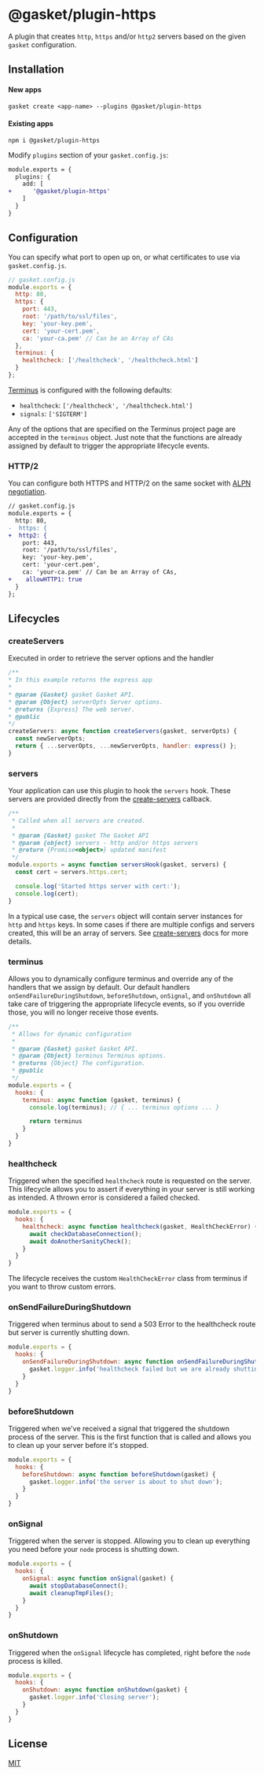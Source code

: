 # @gasket/plugin-https

A plugin that creates `http`, `https` and/or `http2` servers based on the given
`gasket` configuration.

## Installation

#### New apps

```
gasket create <app-name> --plugins @gasket/plugin-https
```

#### Existing apps

```
npm i @gasket/plugin-https
```

Modify `plugins` section of your `gasket.config.js`:

```diff
module.exports = {
  plugins: {
    add: [
+      '@gasket/plugin-https'
    ]
  }
}
```

## Configuration

You can specify what port to open up on, or what certificates to use via
`gasket.config.js`.

```js
// gasket.config.js
module.exports = {
  http: 80,
  https: {
    port: 443,
    root: '/path/to/ssl/files',
    key: 'your-key.pem',
    cert: 'your-cert.pem',
    ca: 'your-ca.pem' // Can be an Array of CAs
  },
  terminus: {
    healthcheck: ['/healthcheck', '/healthcheck.html']
  }
};
```

[Terminus] is configured with the following defaults:

- `healthcheck`: `['/healthcheck', '/healthcheck.html']`
- `signals`: `['SIGTERM']`

Any of the options that are specified on the Terminus project page are accepted
in the `terminus` object. Just note that the functions are already assigned by
default to trigger the appropriate lifecycle events.

### HTTP/2

You can configure both HTTPS and HTTP/2 on the same socket with
[ALPN negotiation].

```diff
// gasket.config.js
module.exports = {
  http: 80,
-  https: {
+  http2: {
    port: 443,
    root: '/path/to/ssl/files',
    key: 'your-key.pem',
    cert: 'your-cert.pem',
    ca: 'your-ca.pem' // Can be an Array of CAs,
+    allowHTTP1: true
  }
};
```

## Lifecycles

### createServers

Executed in order to retrieve the server options and the handler

```js
/**
* In this example returns the express app
*
* @param {Gasket} gasket Gasket API.
* @param {Object} serverOpts Server options.
* @returns {Express} The web server.
* @public
*/
createServers: async function createServers(gasket, serverOpts) {
  const newServerOpts;
  return { ...serverOpts, ...newServerOpts, handler: express() };
}
```

### servers

Your application can use this plugin to hook the `servers` hook. These servers
are provided directly from the [create-servers] callback.

```js
/**
 * Called when all servers are created.
 *
 * @param {Gasket} gasket The Gasket API
 * @param {object} servers - http and/or https servers
 * @return {Promise<object>} updated manifest
 */
module.exports = async function serversHook(gasket, servers) {
  const cert = servers.https.cert;

  console.log('Started https server with cert:');
  console.log(cert);
}
```

In a typical use case, the `servers` object will contain server instances for
`http` and `https` keys. In some cases if there are multiple configs and servers
created, this will be an array of servers. See [create-servers] docs for more
details.

### terminus

Allows you to dynamically configure terminus and override any of the handlers
that we assign by default. Our default handlers `onSendFailureDuringShutdown`,
`beforeShutdown`, `onSignal`, and `onShutdown` all take care of triggering the
appropriate lifecycle events, so if you override those, you will no longer
receive those events.

```js
/**
 * Allows for dynamic configuration
 *
 * @param {Gasket} gasket Gasket API.
 * @param {Object} terminus Terminus options.
 * @returns {Object} The configuration.
 * @public
 */
module.exports = {
  hooks: {
    terminus: async function (gasket, terminus) {
      console.log(terminus); // { ... terminus options ... }

      return terminus
    }
  }
}
```

### healthcheck

Triggered when the specified `healthcheck` route is requested on the server.
This lifecycle allows you to assert if everything in your server is still
working as intended. A thrown error is considered a failed checked.

```js
module.exports = {
  hooks: {
    healthcheck: async function healthcheck(gasket, HealthCheckError) {
      await checkDatabaseConnection();
      await doAnotherSanityCheck();
    }
  }
}
```

The lifecycle receives the custom `HealthCheckError` class from terminus if you
want to throw custom errors.

### onSendFailureDuringShutdown

Triggered when terminus about to send a 503 Error to the healthcheck route but
server is currently shutting down.

```js
module.exports = {
  hooks: {
    onSendFailureDuringShutdown: async function onSendFailureDuringShutdown(gasket) {
      gasket.logger.info('healthcheck failed but we are already shutting down');
    }
  }
}
```

### beforeShutdown

Triggered when we've received a signal that triggered the shutdown process of
the server. This is the first function that is called and allows you to clean up
your server before it's stopped.

```js
module.exports = {
  hooks: {
    beforeShutdown: async function beforeShutdown(gasket) {
      gasket.logger.info('the server is about to shut down');
    }
  }
}
```

### onSignal

Triggered when the server is stopped. Allowing you to clean up everything you
need before your `node` process is shutting down.

```js
module.exports = {
  hooks: {
    onSignal: async function onSignal(gasket) {
      await stopDatabaseConnect();
      await cleanupTmpFiles();
    }
  }
}
```

### onShutdown

Triggered when the `onSignal` lifecycle has completed, right before the `node`
process is killed.

```js
module.exports = {
  hooks: {
    onShutdown: async function onShutdown(gasket) {
      gasket.logger.info('Closing server');
    }
  }
}
```

## License

[MIT](./LICENSE.md)

<!-- LINKS -->

[create-servers]: https://github.com/http-party/create-servers#create-servers
[terminus]: https://github.com/godaddy/terminus
[ALPN negotiation]: https://nodejs.org/api/http2.html#http2_alpn_negotiation


